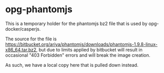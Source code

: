 # opg-phantomjs

This is a temporary holder for the phantomjs bz2 file that is used by opg-docker/casperjs.

The source for the file is https://bitbucket.org/ariya/phantomjs/downloads/phantomjs-1.9.8-linux-x86_64.tar.bz2, but due to limits applied by bitbucket will result in occasional "403 Forbidden" errors and will break the image creation.

As such, we have a local copy here that is pulled down instead.

